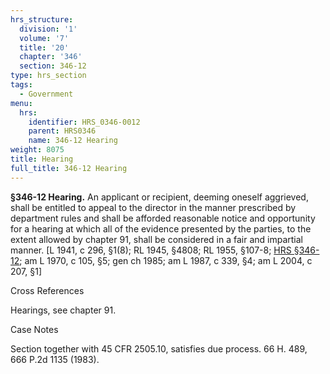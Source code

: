 ```yaml
---
hrs_structure:
  division: '1'
  volume: '7'
  title: '20'
  chapter: '346'
  section: 346-12
type: hrs_section
tags:
  - Government
menu:
  hrs:
    identifier: HRS_0346-0012
    parent: HRS0346
    name: 346-12 Hearing
weight: 8075
title: Hearing
full_title: 346-12 Hearing
---
```

**§346-12 Hearing.** An applicant or recipient, deeming oneself aggrieved, shall be entitled to appeal to the director in the manner prescribed by department rules and shall be afforded reasonable notice and opportunity for a hearing at which all of the evidence presented by the parties, to the extent allowed by chapter 91, shall be considered in a fair and impartial manner. [L 1941, c 296, §1(8); RL 1945, §4808; RL 1955, §107-8; [HRS §346-12](/title-20/chapter-346/section-346-12/); am L 1970, c 105, §5; gen ch 1985; am L 1987, c 339, §4; am L 2004, c 207, §1]

Cross References

Hearings, see chapter 91.

Case Notes

Section together with 45 CFR 2505.10, satisfies due process. 66 H. 489, 666 P.2d 1135 (1983).